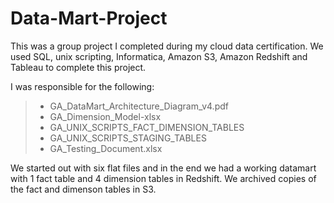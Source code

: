 # Data-Mart-Project
This was a group project I  completed during my cloud data certification. We used SQL, unix scripting, Informatica, Amazon S3, Amazon Redshift and Tableau to complete this project. 

I was responsible for the following: <br>
> - GA_DataMart_Architecture_Diagram_v4.pdf <br>
> - GA_Dimension_Model-xlsx <br>
> - GA_UNIX_SCRIPTS_FACT_DIMENSION_TABLES <br>
> - GA_UNIX_SCRIPTS_STAGING_TABLES <br>
> - GA_Testing_Document.xlsx

We started out with six flat files and in the end we had a working datamart with 1 fact table and 4 dimension tables in Redshift. We archived copies of the fact and dimenson tables in S3.
